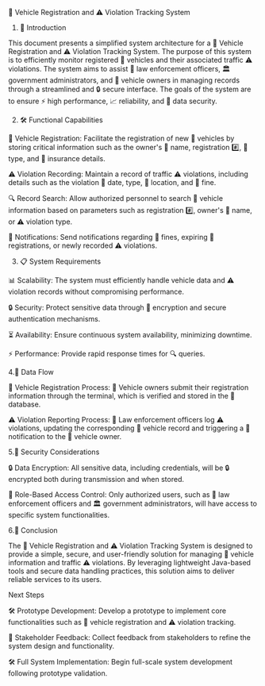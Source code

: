 🚗 Vehicle Registration and ⚠️ Violation Tracking System

1. 📜 Introduction

This document presents a simplified system architecture for a 🚗 Vehicle Registration and ⚠️ Violation Tracking System. The purpose of this system is to efficiently monitor registered 🚗 vehicles and their associated traffic ⚠️ violations. The system aims to assist 👮 law enforcement officers, 🏛️ government administrators, and 🚗 vehicle owners in managing records through a streamlined and 🔒 secure interface. The goals of the system are to ensure ⚡ high performance, 📈 reliability, and 🔐 data security.

2. 🛠️ Functional Capabilities

🚗 Vehicle Registration: Facilitate the registration of new 🚗 vehicles by storing critical information such as the owner's 🧑 name, registration #️⃣, 🚗 type, and 💎 insurance details.

⚠️ Violation Recording: Maintain a record of traffic ⚠️ violations, including details such as the violation 📅 date, type, 📍 location, and 💸 fine.

🔍 Record Search: Allow authorized personnel to search 🚗 vehicle information based on parameters such as registration #️⃣, owner's 🧑 name, or ⚠️ violation type.

📢 Notifications: Send notifications regarding 💸 fines, expiring 🚗 registrations, or newly recorded ⚠️ violations.

3. 📋 System Requirements

📊 Scalability: The system must efficiently handle vehicle data and ⚠️ violation records without compromising performance.

🔒 Security: Protect sensitive data through 🔐 encryption and secure authentication mechanisms.

⏳ Availability: Ensure continuous system availability, minimizing downtime.

⚡ Performance: Provide rapid response times for 🔍 queries.

4.🔄 Data Flow

🚗 Vehicle Registration Process: 🚗 Vehicle owners submit their registration information through the terminal, which is verified and stored in the 📁 database.

⚠️ Violation Reporting Process: 👮 Law enforcement officers log ⚠️ violations, updating the corresponding 🚗 vehicle record and triggering a 📢 notification to the 🚗 vehicle owner.

5.🔐 Security Considerations

🔒 Data Encryption: All sensitive data, including credentials, will be 🔒 encrypted both during transmission and when stored.

🔑 Role-Based Access Control: Only authorized users, such as 👮 law enforcement officers and 🏛️ government administrators, will have access to specific system functionalities.

6.🏁 Conclusion

The 🚗 Vehicle Registration and ⚠️ Violation Tracking System is designed to provide a simple, secure, and user-friendly solution for managing 🚗 vehicle information and traffic ⚠️ violations. By leveraging lightweight Java-based tools and secure data handling practices, this solution aims to deliver reliable services to its users.

Next Steps

🛠️ Prototype Development: Develop a prototype to implement core functionalities such as 🚗 vehicle registration and ⚠️ violation tracking.

🤝 Stakeholder Feedback: Collect feedback from stakeholders to refine the system design and functionality.

🛠️ Full System Implementation: Begin full-scale system development following prototype validation.

